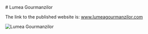 # Lumea Gourmanzilor

The link to the published website is: www.lumeagourmanzilor.com


<img src="plots/www.lumeagourmanzilor.com_.png" alt="Lumea Gourmanzilor"/>
